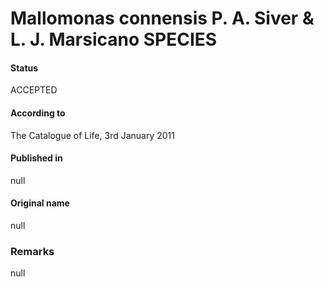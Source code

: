 Mallomonas connensis P. A. Siver & L. J. Marsicano SPECIES
=======

#### Status
ACCEPTED

#### According to
The Catalogue of Life, 3rd January 2011

#### Published in
null

#### Original name
null

### Remarks
null